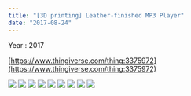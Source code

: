 ```yaml
---
title: "[3D printing] Leather-finished MP3 Player"
date: "2017-08-24"
---
```


Year : 2017

[https://www.thingiverse.com/thing:3375972](https://www.thingiverse.com/thing:3375972)


![](../photo/Leather-finished_MP3_Player-1.jpg)
![](../photo/Leather-finished_MP3_Player-2.jpg)
![](../photo/Leather-finished_MP3_Player-3.jpg)
![](../photo/Leather-finished_MP3_Player-4.jpg)
![](../photo/Leather-finished_MP3_Player-5.jpg)
![](../photo/Leather-finished_MP3_Player-6.jpg)
![](../photo/Leather-finished_MP3_Player-7.jpg)
![](../photo/Leather-finished_MP3_Player-8.jpg)
![](../photo/Leather-finished_MP3_Player-9.jpg)